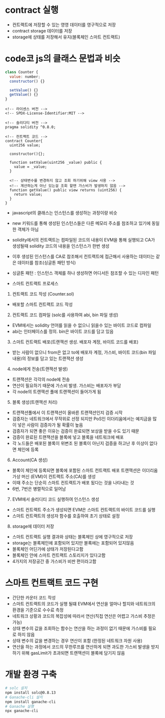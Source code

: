 # contract 실행

- 컨트랙트에 저장할 수 있는 영영 데이터를 영구적으로 저장
- contract storage 데이터를 저장
- storage에 상태를 저장해서 유지(블록체인 스마트 컨트랙트)

# code코 js의 클래스 문법과 비슷

```javascript
class Counter {
  value: number;
  constructor() {}

  setValue() {}
  getValue() {}
}
```

```
<!-- 라이센스 버전 -->
<!-- SPDX-License-Identifier:MIT -->

<!-- 솔리디티 버전 -->
pragma solidity ^0.8.0;

<!-- 컨트랙트 코드 -->
contract Counter{
  uint256 value;

  constructor(){};

  function setValue(uint256 _value) public {
    value = _value;
  }

  <!-- 상태변수를 변경하지 않고 조회 하기위해 view 사용 -->
  <!-- 계산하는게 아닌 있는걸 조회 할땐 가스비가 발생하지 않음 -->
  function getValue() public view returns (uint256) {
    return value;
  }
}
```

- javascript의 클래스는 인스턴스를 생성하는 과정이랑 비슷
- new 키워드를 통해 생성된 인스턴스들은 다른 메모리 주소를 참조하고 있기에 동일한 객체가 아님

- solidity에서의 컨트랙트는 컴파일된 코드의 내용이 EVM을 통해 실행되고 CA가 생성될때 solidity 코드의 내용을 인스턴스가 한번 생성
- 이후 생성된 인스턴스를 CA로 참조해서 컨트랙트에 접근해서 사용하는 데이터는 같은 데이터를 참조(싱글톤 패턴 방식)
- 싱글톤 패턴 : 인스턴스 객체를 하나 생성하면 어디서든 참조할 수 있는 디자인 패턴

- 스마트 컨트랙트 프로세스

1. 컨트랙트 코드 작성 (Counter.sol)

- 배포할 스마트 컨트랙트 코드 작성

2. 컨트랙트 코드 컴파일 (solc를 사용하여 abi, bin 파일 생성)

- EVM에서는 solidity 언어를 읽을 수 없으니 읽을수 있는 바이트 코드로 컴파일
- abi는 인터페이스를 정의. bin은 바이트 코드를 담고 있음

3. 스마트 컨트랙트 배포(트랜잭션 생성. 배포자 계정, 바이트 코드를 배포)

- 받는 사람이 없으니 from은 없고 to에 배포자 계정, 가스비, 바이트 코드(bin 파일 내용)의 정보를 담고 있는 트랜잭션 생성

4. node에게 전송(트랜잭션 발생)

- 트랜잭션은 각각의 node에 전송
- 연산이 필요하기 때문에 가스비 발생. 가스비는 배포자가 부담
- 각 node의 트랜잭션 풀에 트랜잭션이 들어가게 됨

5. 블록 생성(트랜잭션 처리)

- 트랜잭션풀에서 이 트랜잭션이 올바른 트랜잭션인지 검증 시작
- 검증자는 네트워크에서 무작위로 선정 되지만 PoS인 이더리움에서는 예치금을 많이 넣은 사람이 검증자가 될 확률이 높음
- 검증자가 되면 좋은 이유는 검증이 완료되면 보상을 받을 수도 있기 때문
- 검증이 완료된 트랜잭션을 블록에 넣고 블록을 네트워크에 배포
- 각 노드들은 배포된 블록이 위변조 된 블록이 아닌지 검증을 하고난 후 이상이 없다면 체인에 등록

6. Account(CA 생성)

- 블록이 체인에 등록되면 블록에 포함된 스마트 컨트랙트 배포 트랜잭션은 이더리움 가상 머신 (EVM)이 컨트랙트 주소(CA)를 생성
- 이때 주소는 단순히 스마트 컨트랙트가 배포 됬다는 것을 나타내는 것
- 6번, 7번은 병렬적으로 일어남

7. EVM에서 솔리디티 코드 실행하여 인스턴스 생성

- 스마트 컨트랙트 주소가 생성되면 EVM은 스마트 컨트랙트의 바이트 코드를 실행
- 스마트 컨트랙트의 생성자 함수를 호출하여 초기 상태로 설정

8. storage에 데이터 저장

- 스마트 컨트랙트 실행 결과와 상태는 블록체인 상에 영구적으로 저장
- storage는 블록체인에 포함되어 있지만 블록에는 포함되어 있지않음
- 블록체인 어딘가에 상태가 저장된다고함
- 블록체인 안에 스마트 컨트랙트 스토리지가 있다고함
- 4가지의 저장공간 중 가스비가 비싼 편이라고함

# 스마트 컨트랙트 코드 구현

- 간단한 카운터 코드 작성
- 스마트 컨트랙트의 코드가 실행 될떄 EVM에서 연산을 얼마나 할지와 네트워크의 환경을 기준으로 수수료 측정
- 네트워크 상황과 코드의 복잡성에 따라서 연산(직접 연산은 어렵고 가스비 추정은 가능)
- 상태 변수의 값을 조회하는 함수는 연산을 하는 과정이 없기 때문에 가스비를 필요로 하지 않음
- 상태 변수의 값을 변경하는 경우 연산이 포함 (한정된 네트워크 자원 사용)
- 연산을 하는 과정에서 코드의 무한루프를 연산하게 되면 과도한 가스비 발생을 방지하기 위해 gasLimit가 초과되면 트랜잭션이 블록에 담기지 않음

# 개발 환경 구축

```sh
# solc 설치
npm install solc@0.8.13
# Ganache-cli 설치
npm install ganache-cli
# Ganache 실행
npx ganache-cli
```
